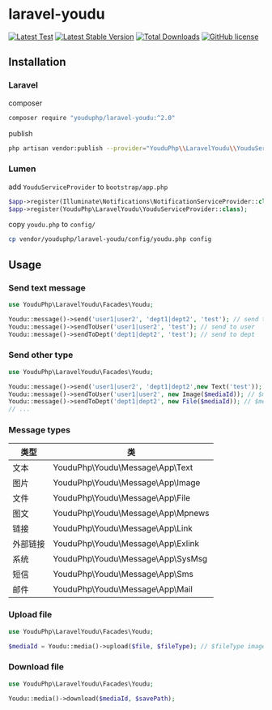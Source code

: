 # laravel-youdu

[![Latest Test](https://github.com/youduphp/laravel-youdu/workflows/tests/badge.svg)](https://github.com/youduphp/laravel-youdu/actions)
[![Latest Stable Version](https://poser.pugx.org/youduphp/laravel-youdu/version.png)](https://packagist.org/packages/youduphp/laravel-youdu)
[![Total Downloads](https://poser.pugx.org/youduphp/laravel-youdu/d/total.png)](https://packagist.org/packages/youduphp/laravel-youdu)
[![GitHub license](https://img.shields.io/github/license/youduphp/laravel-youdu)](https://github.com/youduphp/laravel-youdu)

## Installation

### Laravel

composer

```bash
composer require "youduphp/laravel-youdu:^2.0"
```

publish

```bash
php artisan vendor:publish --provider="YouduPhp\\LaravelYoudu\\YouduServiceProvider"
```

### Lumen

add `YouduServiceProvider` to `bootstrap/app.php`

```php
$app->register(Illuminate\Notifications\NotificationServiceProvider::class); // must before YouduServiceProvider
$app->register(YouduPhp\LaravelYoudu\YouduServiceProvider::class);
```

copy `youdu.php` to `config/`

```bash
cp vendor/youduphp/laravel-youdu/config/youdu.php config
```

## Usage

### Send text message

```php
use YouduPhp\LaravelYoudu\Facades\Youdu;

Youdu::message()->send('user1|user2', 'dept1|dept2', 'test'); // send to user and dept
Youdu::message()->sendToUser('user1|user2', 'test'); // send to user
Youdu::message()->sendToDept('dept1|dept2', 'test'); // send to dept
```

### Send other type

```php
use YouduPhp\LaravelYoudu\Facades\Youdu;

Youdu::message()->send('user1|user2', 'dept1|dept2',new Text('test'));
Youdu::message()->sendToUser('user1|user2', new Image($mediaId)); // $mediaId 通过 Youdu::media()->upload() 接口获得
Youdu::message()->sendToDept('dept1|dept2', new File($mediaId)); // $mediaId 通过 Youdu::media()->upload() 接口获得
// ...
```

### Message types

|类型|类|
|--|--|
|文本|YouduPhp\Youdu\Message\App\Text|
|图片|YouduPhp\Youdu\Message\App\Image|
|文件|YouduPhp\Youdu\Message\App\File|
|图文|YouduPhp\Youdu\Message\App\Mpnews|
|链接|YouduPhp\Youdu\Message\App\Link|
|外部链接|YouduPhp\Youdu\Message\App\Exlink|
|系统|YouduPhp\Youdu\Message\App\SysMsg|
|短信|YouduPhp\Youdu\Message\App\Sms|
|邮件|YouduPhp\Youdu\Message\App\Mail|

### Upload file

```php
use YouduPhp\LaravelYoudu\Facades\Youdu;

$mediaId = Youdu::media()->upload($file, $fileType); // $fileType image代表图片、file代表普通文件、voice代表语音、video代表视频
```

### Download file

```php
use YouduPhp\LaravelYoudu\Facades\Youdu;

Youdu::media()->download($mediaId, $savePath);
```

